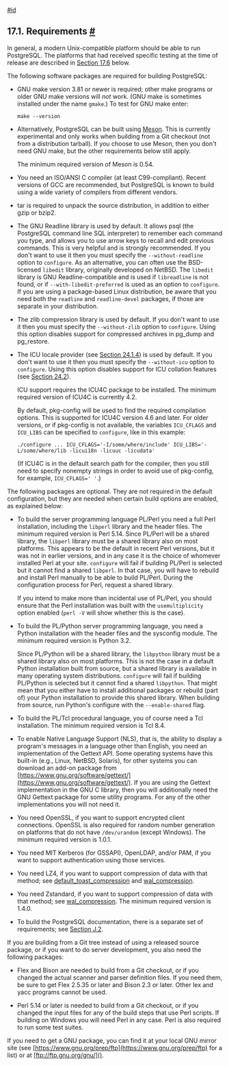 [#id](#INSTALL-REQUIREMENTS)

## 17.1. Requirements [#](#INSTALL-REQUIREMENTS)

In general, a modern Unix-compatible platform should be able to run PostgreSQL. The platforms that had received specific testing at the time of release are described in [Section 17.6](supported-platforms) below.

The following software packages are required for building PostgreSQL:

* GNU make version 3.81 or newer is required; other make programs or older GNU make versions will *not* work. (GNU make is sometimes installed under the name `gmake`.) To test for GNU make enter:

  ```
  make --version
  ```

* Alternatively, PostgreSQL can be built using [Meson](https://mesonbuild.com/). This is currently experimental and only works when building from a Git checkout (not from a distribution tarball). If you choose to use Meson, then you don't need GNU make, but the other requirements below still apply.

  The minimum required version of Meson is 0.54.

* You need an ISO/ANSI C compiler (at least C99-compliant). Recent versions of GCC are recommended, but PostgreSQL is known to build using a wide variety of compilers from different vendors.

* tar is required to unpack the source distribution, in addition to either gzip or bzip2.

* The GNU Readline library is used by default. It allows psql (the PostgreSQL command line SQL interpreter) to remember each command you type, and allows you to use arrow keys to recall and edit previous commands. This is very helpful and is strongly recommended. If you don't want to use it then you must specify the `--without-readline` option to `configure`. As an alternative, you can often use the BSD-licensed `libedit` library, originally developed on NetBSD. The `libedit` library is GNU Readline-compatible and is used if `libreadline` is not found, or if `--with-libedit-preferred` is used as an option to `configure`. If you are using a package-based Linux distribution, be aware that you need both the `readline` and `readline-devel` packages, if those are separate in your distribution.

* The zlib compression library is used by default. If you don't want to use it then you must specify the `--without-zlib` option to `configure`. Using this option disables support for compressed archives in pg\_dump and pg\_restore.

* The ICU locale provider (see [Section 24.1.4](locale#LOCALE-PROVIDERS)) is used by default. If you don't want to use it then you must specify the `--without-icu` option to `configure`. Using this option disables support for ICU collation features (see [Section 24.2](collation)).

  ICU support requires the ICU4C package to be installed. The minimum required version of ICU4C is currently 4.2.

  By default, pkg-config will be used to find the required compilation options. This is supported for ICU4C version 4.6 and later. For older versions, or if pkg-config is not available, the variables `ICU_CFLAGS` and `ICU_LIBS` can be specified to `configure`, like in this example:

  ```
  ./configure ... ICU_CFLAGS='-I/some/where/include' ICU_LIBS='-L/some/where/lib -licui18n -licuuc -licudata'
  ```

  (If ICU4C is in the default search path for the compiler, then you still need to specify nonempty strings in order to avoid use of pkg-config, for example, `ICU_CFLAGS=' '`.)

The following packages are optional. They are not required in the default configuration, but they are needed when certain build options are enabled, as explained below:

* To build the server programming language PL/Perl you need a full Perl installation, including the `libperl` library and the header files. The minimum required version is Perl 5.14. Since PL/Perl will be a shared library, the `libperl` library must be a shared library also on most platforms. This appears to be the default in recent Perl versions, but it was not in earlier versions, and in any case it is the choice of whomever installed Perl at your site. `configure` will fail if building PL/Perl is selected but it cannot find a shared `libperl`. In that case, you will have to rebuild and install Perl manually to be able to build PL/Perl. During the configuration process for Perl, request a shared library.

  If you intend to make more than incidental use of PL/Perl, you should ensure that the Perl installation was built with the `usemultiplicity` option enabled (`perl -V` will show whether this is the case).

* To build the PL/Python server programming language, you need a Python installation with the header files and the sysconfig module. The minimum required version is Python 3.2.

  Since PL/Python will be a shared library, the `libpython` library must be a shared library also on most platforms. This is not the case in a default Python installation built from source, but a shared library is available in many operating system distributions. `configure` will fail if building PL/Python is selected but it cannot find a shared `libpython`. That might mean that you either have to install additional packages or rebuild (part of) your Python installation to provide this shared library. When building from source, run Python's configure with the `--enable-shared` flag.

* To build the PL/Tcl procedural language, you of course need a Tcl installation. The minimum required version is Tcl 8.4.

* To enable Native Language Support (NLS), that is, the ability to display a program's messages in a language other than English, you need an implementation of the Gettext API. Some operating systems have this built-in (e.g., Linux, NetBSD, Solaris), for other systems you can download an add-on package from [https://www.gnu.org/software/gettext/](https://www.gnu.org/software/gettext/). If you are using the Gettext implementation in the GNU C library, then you will additionally need the GNU Gettext package for some utility programs. For any of the other implementations you will not need it.

* You need OpenSSL, if you want to support encrypted client connections. OpenSSL is also required for random number generation on platforms that do not have `/dev/urandom` (except Windows). The minimum required version is 1.0.1.

* You need MIT Kerberos (for GSSAPI), OpenLDAP, and/or PAM, if you want to support authentication using those services.

* You need LZ4, if you want to support compression of data with that method; see [default\_toast\_compression](runtime-config-client#GUC-DEFAULT-TOAST-COMPRESSION) and [wal\_compression](runtime-config-wal#GUC-WAL-COMPRESSION).

* You need Zstandard, if you want to support compression of data with that method; see [wal\_compression](runtime-config-wal#GUC-WAL-COMPRESSION). The minimum required version is 1.4.0.

* To build the PostgreSQL documentation, there is a separate set of requirements; see [Section J.2](docguide-toolsets).

If you are building from a Git tree instead of using a released source package, or if you want to do server development, you also need the following packages:

* Flex and Bison are needed to build from a Git checkout, or if you changed the actual scanner and parser definition files. If you need them, be sure to get Flex 2.5.35 or later and Bison 2.3 or later. Other lex and yacc programs cannot be used.

* Perl 5.14 or later is needed to build from a Git checkout, or if you changed the input files for any of the build steps that use Perl scripts. If building on Windows you will need Perl in any case. Perl is also required to run some test suites.

If you need to get a GNU package, you can find it at your local GNU mirror site (see [https://www.gnu.org/prep/ftp](https://www.gnu.org/prep/ftp) for a list) or at [ftp://ftp.gnu.org/gnu/]().